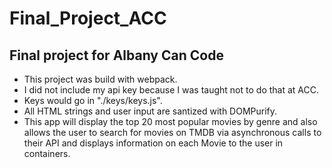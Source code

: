 # Final_Project_ACC

## Final project for Albany Can Code

* This project was build with webpack.  
* I did not include my api key because I was taught not to do that at ACC.  
* Keys would go in "./keys/keys.js".  
* All HTML strings and user input are santized with DOMPurify. 
* This app will display the top 20 most popular movies by genre and also allows the user to search for movies on TMDB via asynchronous calls to their API and displays information on each Movie to the user in containers.
